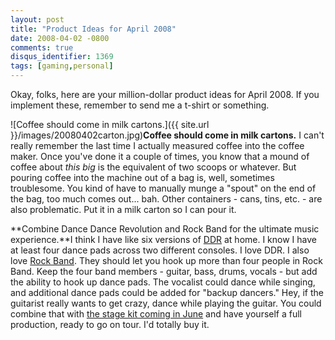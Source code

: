 ```yaml
---
layout: post
title: "Product Ideas for April 2008"
date: 2008-04-02 -0800
comments: true
disqus_identifier: 1369
tags: [gaming,personal]
---
```

Okay, folks, here are your million-dollar product ideas for April 2008.
If you implement these, remember to send me a t-shirt or something.

![Coffee should come in milk
cartons.]({{ site.url }}/images/20080402carton.jpg)**Coffee
should come in milk cartons.** I can't really remember the last time I
actually measured coffee into the coffee maker. Once you've done it a
couple of times, you know that a mound of coffee about *this big* is the
equivalent of two scoops or whatever. But pouring coffee into the
machine out of a bag is, well, sometimes troublesome. You kind of have
to manually munge a "spout" on the end of the bag, too much comes out...
bah. Other containers - cans, tins, etc. - are also problematic. Put it
in a milk carton so I can pour it.

**Combine Dance Dance Revolution and Rock Band for the ultimate music
experience.**I think I have like six versions of
[DDR](http://www.amazon.com/gp/product/B0000A09EL?ie=UTF8&tag=mhsvortex&linkCode=as2&camp=1789&creative=9325&creativeASIN=B0000A09EL)
at home. I know I have at least four dance pads across two different
consoles. I love DDR. I also love [Rock
Band](http://www.amazon.com/gp/product/B000TT4GBG?ie=UTF8&tag=mhsvortex&linkCode=as2&camp=1789&creative=9325&creativeASIN=B000TT4GBG).
They should let you hook up more than four people in Rock Band. Keep the
four band members - guitar, bass, drums, vocals - but add the ability to
hook up dance pads. The vocalist could dance while singing, and
additional dance pads could be added for "backup dancers." Hey, if the
guitarist really wants to get crazy, dance while playing the guitar. You
could combine that with [the stage kit coming in
June](http://www.joystiq.com/2008/01/13/rock-band-stage-show-coming-to-gamestop-in-june/)
and have yourself a full production, ready to go on tour. I'd totally
buy it.
